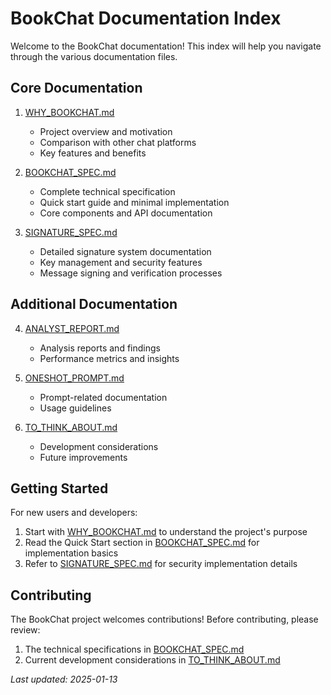 # BookChat Documentation Index

Welcome to the BookChat documentation! This index will help you navigate through the various documentation files.

## Core Documentation

1. [WHY_BOOKCHAT.md](WHY_BOOKCHAT.md)
   - Project overview and motivation
   - Comparison with other chat platforms
   - Key features and benefits

2. [BOOKCHAT_SPEC.md](BOOKCHAT_SPEC.md)
   - Complete technical specification
   - Quick start guide and minimal implementation
   - Core components and API documentation

3. [SIGNATURE_SPEC.md](SIGNATURE_SPEC.md)
   - Detailed signature system documentation
   - Key management and security features
   - Message signing and verification processes

## Additional Documentation

4. [ANALYST_REPORT.md](ANALYST_REPORT.md)
   - Analysis reports and findings
   - Performance metrics and insights

5. [ONESHOT_PROMPT.md](ONESHOT_PROMPT.md)
   - Prompt-related documentation
   - Usage guidelines

6. [TO_THINK_ABOUT.md](TO_THINK_ABOUT.md)
   - Development considerations
   - Future improvements

## Getting Started

For new users and developers:
1. Start with [WHY_BOOKCHAT.md](WHY_BOOKCHAT.md) to understand the project's purpose
2. Read the Quick Start section in [BOOKCHAT_SPEC.md](BOOKCHAT_SPEC.md) for implementation basics
3. Refer to [SIGNATURE_SPEC.md](SIGNATURE_SPEC.md) for security implementation details

## Contributing

The BookChat project welcomes contributions! Before contributing, please review:
1. The technical specifications in [BOOKCHAT_SPEC.md](BOOKCHAT_SPEC.md)
2. Current development considerations in [TO_THINK_ABOUT.md](TO_THINK_ABOUT.md)

*Last updated: 2025-01-13*
